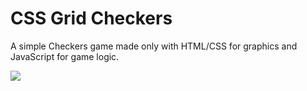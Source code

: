 # CSS Grid Checkers

A simple Checkers game made only with HTML/CSS for graphics and JavaScript for game logic.

<img src="https://p71.tr4.n0.cdn.getcloudapp.com/items/P8uRvkvo/Screen+Recording+2020-02-13+at+03.09.50.77+PM.gif?v=caff1c7353fe53bdbc1dfcf428f32f31">